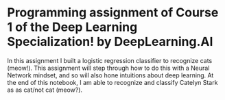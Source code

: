 

 # Programming assignment of Course 1 of the Deep Learning Specialization! by DeepLearning.AI 

 In this assignment I built a logistic regression classifier to recognize cats (meow!). This assignment will step  through how to do this with a Neural Network mindset, and so will also hone intuitions about deep learning. At the end of this notebook, I am able to recognize and classify Catelyn Stark as as cat/not cat (meow?).  

